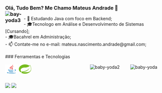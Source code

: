 ### Olá, Tudo Bem? Me Chamo Mateus Andrade 👋<div><img align="left" alt="bay-yoda3" height="50" width="60" src="https://c.tenor.com/4P02Cdfd26MAAAAi/baby-yoda-so-cute.gif">
</div>
- 🌱 Estudando Java com foco em Backend;<br>
- 🎓Tecnologo em Análise e Desenvolvimento de Sistemas [Cursando];<br>
- 🎓Bacahrel em Administração;<br>
- 📫 Contate-me no e-mail: mateus.nascimento.andrade@gmail.com;<br>
<br>
### Ferramentas e Tecnologias
  <div style="display: inline_block"><br>
  <img align="center" alt="Java" height="30" width="40" src="https://raw.githubusercontent.com/devicons/devicon/master/icons/java/java-original.svg">
  <img align="center" alt="Spring" height="30" width="40" src="https://raw.githubusercontent.com/devicons/devicon/master/icons/spring/spring-original.svg">
  <img align="right" alt="baby-yoda" height="90" width="100" src="https://c.tenor.com/K7l3fDqAQA8AAAAi/baby-yoda-star-wars.gif">
  <img align="right" alt="baby-yoda2" height="90" width="130" src="https://c.tenor.com/6Ja4z2BN2-gAAAAi/baby-yoda.gif">
</div>
  
 ##
  
<div> 

 <a href = "mailto:mateus.nascimento.andrade@gmail.com"><img loading="lazy" src="https://img.shields.io/badge/Gmail-D14836?style=for-the-badge&logo=gmail&logoColor=white" target="_blank"></a>
  <a href="https://www.linkedin.com/in/mateus-nascimento-andrade/" target="_blank"><img src="https://img.shields.io/badge/-LinkedIn-%230077B5?style=for-the-badge&logo=linkedin&logoColor=white" target="_blank"></a> 
</div>
